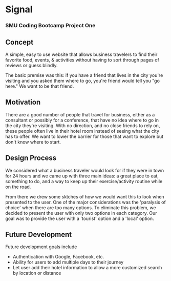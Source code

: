 # Signal
### SMU Coding Bootcamp Project One

## Concept
A simple, easy to use website that allows business travelers to find their favorite food, events, & activities without having to sort through pages of reviews or guess blindly.

The basic premise was this: if you have a friend that lives in the city you're visiting and you asked them where to go, you're friend would tell you "go here." We want to be that friend.

## Motivation
There are a good number of people that travel for business, either as a consultant or possibly for a conference, that have no idea where to go in the city they're visiting. With no direction, and no close friends to rely on, these people often live in their hotel room instead of seeing what the city has to offer. We want to lower the barrier for those that want to explore but don't know where to start.

## Design Process
We considered what a business traveler would look for if they were in town for 24 hours and we came up with three main ideas: a great place to eat, something to do, and a way to keep up their exercise/activity routine while on the road.

From there we drew some sktches of how we would want this to look when presented to the user. One of the major considerations was the 'paralysis of choice' when there are too many options. To eliminate this problem, we decided to present the user with only two options in each category. Our goal was to provide the user with a 'tourist' option and a 'local' option.

## Future Development
Future development goals include
* Authentication with Google, Facebook, etc.
* Ability for users to add multiple days to their journey
* Let user add their hotel information to allow a more customized search by location or distance